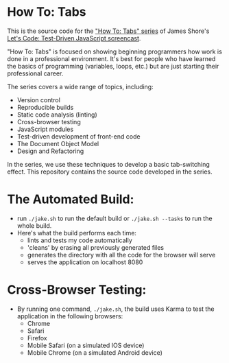 How To: Tabs
============
This is the source code for the ["How To: Tabs" series](http://www.letscodejavascript.com/v3/episodes/how_to) of James Shore's [Let's Code: Test-Driven JavaScript screencast](http://www.letscodejavascript.com).

"How To: Tabs" is focused on showing beginning programmers how work is done in a professional environment. It's best for people who have learned the basics of programming (variables, loops, etc.) but are just starting their professional career.

The series covers a wide range of topics, including:

* Version control
* Reproducible builds
* Static code analysis (linting)
* Cross-browser testing
* JavaScript modules
* Test-driven development of front-end code
* The Document Object Model
* Design and Refactoring

In the series, we use these techniques to develop a basic tab-switching effect. This repository contains the source code developed in the series.

The Automated Build:
=======
- run `./jake.sh` to run the default build or `./jake.sh --tasks` to run the whole build.
- Here's what the build performs each time:
    - lints and tests my code automatically
    - 'cleans' by erasing all previously generated files
    - generates the directory with all the code for the browser will serve
    - serves the application on localhost 8080

Cross-Browser Testing:
===========
- By running one command, `./jake.sh`, the build uses Karma to test the application in the following browsers:
    - Chrome
    - Safari
    - Firefox
    - Mobile Safari (on a simulated IOS device)
    - Mobile Chrome (on a simulated Android device)